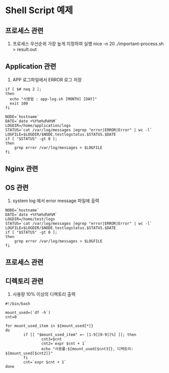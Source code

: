 # Shell Script 예제

## 프로세스 관련
1. 프로세스 우선순위 가장 높게 지정하여 실행
nice -n 20 ./important-process.sh > result.out


## Application 관련
1. APP 로그파일에서 ERROR 로그 저장
```shell script
if [ $# neq 2 ];
then
  echo "사용법 : app-log.sh [MONTH] [DAY]"
  exit 100
fi

NODE=`hostname`
DATE=`date +%Y%m%d%H%M`
LOGDIR=/home/application/logs
STATUS=`cat /var/log/messages |egrep "error|ERROR|Error" | wc -l`
LOGFILE=$LOGDIR/$NODE.testlogstatus.$STATUS.$DATE
if [ "$STATUS" -gt 0 ];
then
	grep error /var/log/messages > $LOGFILE
fi
```

## Nginx 관련
## OS 관련
1. system log 에서 error message 파일에 출력
```shell script
NODE=`hostname`
DATE=`date +%Y%m%d%H%M`
LOGDIR=/home/test/logs
STATUS=`cat /var/log/messages |egrep "error|ERROR|Error" | wc -l`
LOGFILE=$LOGDIR/$NODE.testlogstatus.$STATUS.$DATE
if [ "$STATUS" -gt 0 ];
then
	grep error /var/log/messages > $LOGFILE
fi
```
## 프로세스 관련
## 디렉토리 관련
1. 사용량 10% 이상의 디렉토리 출력
```shell script
#!/bin/bash

mount_used=(`df -h`)
cnt=0

for mount_used_item in ${mount_used[*]}
do
        if [[ "$mount_used_item" =~ [1-9][0-9][%] ]]; then
                cnt3=$cnt
                cnt2=`expr $cnt + 1`
                echo "사용률:${mount_used[$cnt3]}, 디렉토리: ${mount_used[$cnt2]}"
        fi
        cnt=`expr $cnt + 1`
done

